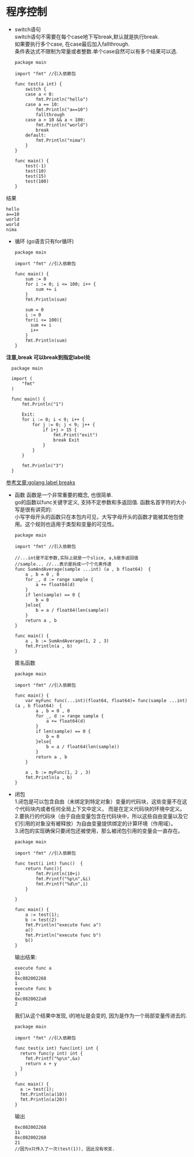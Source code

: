 # 程序控制
- switch语句  
switch语句不需要在每个case地下写break,默认就是执行break.  
如果要执行多个case, 在case最后加入fallthrough.  
条件表达式不限制为常量或者整数.单个case自然可以有多个结果可以选.  
  ```  
  package main

  import "fmt" //引入依赖包

  func test(a int) {
      switch {
      case a < 0:
          fmt.Println("hello")
      case a == 10:
          fmt.Println("a==10")
          fallthrough
      case a > 10 && a < 100:
          fmt.Println("world")
          break
      default:
          fmt.Println("nima")
      }
  }

  func main() {
      test(-1)
      test(10)
      test(15)
      test(100)
  }
  ```
结果
```
hello
a==10
world
world
nima
```
- 循环 (go语言只有for循环)
  ```
  package main

  import "fmt" //引入依赖包

  func main() {
      sum := 0
      for i := 0; i <= 100; i++ {
          sum += i
      }
      fmt.Println(sum)

      sum = 0
      i := 0
      for(i <= 100){
        sum += i
        i++
      }
      fmt.Println(sum)
  }
  ```
**注意,break 可以break到指定label处**  

```  
  package main

  import (
      "fmt"
  )

  func main() {
      fmt.Println("1")

      Exit:
      for i := 0; i < 9; i++ {
          for j := 0; j < 9; j++ {
              if i+j > 15 {
                  fmt.Print("exit")
                  break Exit
              }
          }
      }

      fmt.Println("3")
  }

```
[参考文章:golang label breaks](http://studygolang.com/articles/2365)  
- 函数
  函数是一个非常重要的概念, 也很简单.   
  go的函数以func关键字定义, 支持不定参数和多返回值. 函数名首字符的大小写是很有讲究的:  
  小写字母开头的函数只在本包内可见，大写字母开头的函数才能被其他包使用。这个规则也适用于类型和变量的可见性。  
  ```
  package main

  import "fmt" //引入依赖包

  //...int是不定参数,实际上就是一个slice, a,b是多返回值
  //sample... //...表示是拆成一个个元素传递
  func SumAndAverage(sample ...int) (a , b float64)  {
      a , b = 0 , 0
      for _, d := range sample {
          a += float64(d)
      }
      if len(sample) == 0 {
          b = 0
      }else{
          b = a / float64(len(sample))
      }
      return a , b
  }

  func main() {
      a , b := SumAndAverage(1, 2 , 3)
      fmt.Println(a , b)
  }
  ```
  匿名函数  
  ```  
  package main

  import "fmt" //引入依赖包

  func main() {
      var myFunc func(...int)(float64, float64)= func(sample ...int) (a , b float64)  {
          a , b = 0 , 0
          for _, d := range sample {
              a += float64(d)
          }
          if len(sample) == 0 {
              b = 0
          }else{
              b = a / float64(len(sample))
          }
          return a , b
      }

      a , b := myFunc(1, 2 , 3)
      fmt.Println(a , b)
  }
  ```
- 闭包  
  1.闭包是可以包含自由（未绑定到特定对象）变量的代码块，这些变量不在这个代码块内或者任何全局上下文中定义，
  而是在定义代码块的环境中定义。  
  2.要执行的代码块（由于自由变量包含在代码块中，所以这些自由变量以及它们引用的对象没有被释放）为自由变量提供绑定的计算环境（作用域）。  
  3.闭包的实现确保只要闭包还被使用，那么被闭包引用的变量会一直存在。  
  ```
  package main

  import "fmt" //引入依赖包

  func test(i int) func()  {
      return func(){
          fmt.Println(10+i)
          fmt.Printf("%p\n",&i)
          fmt.Printf("%d\n",i)
      }

  }

  func main() {
      a := test(1);
      b := test(2)
      fmt.Println("execute func a")
      a()
      fmt.Println("execute func b")
      b()
  }
  ```
  输出结果:
  ```
  execute func a
  11
  0xc082002268
  1
  execute func b
  12
  0xc0820022a0
  2
  ```
  我们从这个结果中发现, i的地址是会变的, 因为是作为一个局部变量传进去的.  
  ```
  package main

  import "fmt" //引入依赖包

  func test(x int) func(int) int {
    return func(y int) int {
      fmt.Printf("%p\n",&x)
      return x + y
    }
  }

  func main() {
    a := test(1);
    fmt.Println(a(10))
    fmt.Println(a(20))
  }
  ```
  输出
  ```
  0xc082002268
  11
  0xc082002268
  21
  //因为x只传入了一次(test(1)), 因此没有改变.
  ```